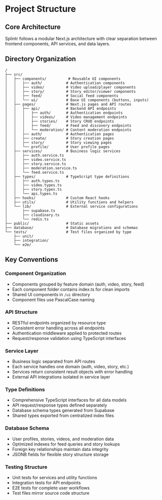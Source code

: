# Project Structure

## Core Architecture
Splintr follows a modular Next.js architecture with clear separation between frontend components, API services, and data layers.

## Directory Organization

```
/
├── src/
│   ├── components/          # Reusable UI components
│   │   ├── auth/           # Authentication components
│   │   ├── video/          # Video upload/player components
│   │   ├── story/          # Story editor/viewer components
│   │   ├── feed/           # Social feed components
│   │   └── ui/             # Base UI components (buttons, inputs)
│   ├── pages/              # Next.js pages and API routes
│   │   ├── api/            # Backend API endpoints
│   │   │   ├── auth/       # Authentication endpoints
│   │   │   ├── videos/     # Video management endpoints
│   │   │   ├── stories/    # Story CRUD endpoints
│   │   │   ├── feed/       # Feed and discovery endpoints
│   │   │   └── moderation/ # Content moderation endpoints
│   │   ├── auth/           # Authentication pages
│   │   ├── create/         # Story creation pages
│   │   ├── story/          # Story viewing pages
│   │   └── profile/        # User profile pages
│   ├── services/           # Business logic services
│   │   ├── auth.service.ts
│   │   ├── video.service.ts
│   │   ├── story.service.ts
│   │   ├── moderation.service.ts
│   │   └── feed.service.ts
│   ├── types/              # TypeScript type definitions
│   │   ├── auth.types.ts
│   │   ├── video.types.ts
│   │   ├── story.types.ts
│   │   └── api.types.ts
│   ├── hooks/              # Custom React hooks
│   ├── utils/              # Utility functions and helpers
│   └── lib/                # External service configurations
│       ├── supabase.ts
│       ├── cloudinary.ts
│       └── redis.ts
├── public/                 # Static assets
├── database/               # Database migrations and schemas
└── tests/                  # Test files organized by type
    ├── unit/
    ├── integration/
    └── e2e/
```

## Key Conventions

### Component Organization
- Components grouped by feature domain (auth, video, story, feed)
- Each component folder contains index.ts for clean imports
- Shared UI components in `/ui` directory
- Component files use PascalCase naming

### API Structure
- RESTful endpoints organized by resource type
- Consistent error handling across all endpoints
- Authentication middleware applied to protected routes
- Request/response validation using TypeScript interfaces

### Service Layer
- Business logic separated from API routes
- Each service handles one domain (auth, video, story, etc.)
- Services return consistent result objects with error handling
- External API integrations isolated in service layer

### Type Definitions
- Comprehensive TypeScript interfaces for all data models
- API request/response types defined separately
- Database schema types generated from Supabase
- Shared types exported from centralized index files

### Database Schema
- User profiles, stories, videos, and moderation data
- Optimized indexes for feed queries and story lookups
- Foreign key relationships maintain data integrity
- JSONB fields for flexible story structure storage

### Testing Structure
- Unit tests for services and utility functions
- Integration tests for API endpoints
- E2E tests for complete user workflows
- Test files mirror source code structure
